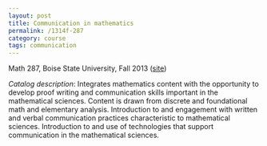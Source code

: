 ```yaml
---
layout: post
title: Communication in mathematics
permalink: /1314f-287
category: course
tags: communication
---
```


Math 287, Boise State University, Fall 2013 ([site](http://math.boisestate.edu/m287))<!--more-->

*Catalog description*: Integrates mathematics content with the opportunity to develop proof writing and communication skills important in the mathematical sciences. Content is drawn from discrete and foundational math and elementary analysis. Introduction to and engagement with written and verbal communication practices characteristic to mathematical sciences. Introduction to and use of technologies that support communication in the mathematical sciences.
